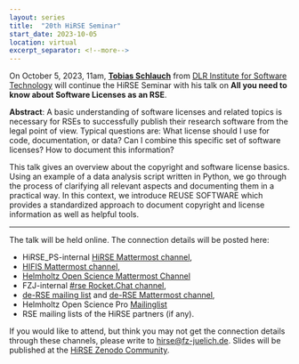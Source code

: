 ```yaml
---
layout: series
title:  "20th HiRSE Seminar"
start_date: 2023-10-05
location: virtual
excerpt_separator: <!--more-->
---
```


On October 5, 2023, 11am, [**Tobias Schlauch**](https://www.dlr.de/sc/desktopdefault.aspx/tabid-1192/1635_read-25578/sortby-lastname/) from [DLR Institute for Software Technology](https://www.dlr.de/sc) will continue the HiRSE Seminar with his talk on **All you need to know about Software Licenses as an RSE**. 
<!--more-->

**Abstract**:
A basic understanding of software licenses and related topics is necessary for RSEs to successfully publish their research software from the legal point of view. Typical questions are: What license should I use for code, documentation, or data? Can I combine this specific set of software licenses? How to document this information?

This talk gives an overview about the copyright and software license basics. Using an example of a data analysis script written in Python, we go through the process of clarifying all relevant aspects and documenting them in a practical way. In this context, we introduce REUSE SOFTWARE which provides a standardized approach to document copyright and license information as well as helpful tools.


***

The talk will be held online. The connection details will be posted here:

* HiRSE_PS-internal [HiRSE Mattermost channel](https://mattermost.hzdr.de/hirse),
* [HIFIS Mattermost channel](https://mattermost.hzdr.de/hifis), 
* [Helmholtz Open Science Mattermost Channel](https://mattermost.hzdr.de/open-science)
* FZJ-internal [#rse Rocket.Chat channel](https://chat.fz-juelich.de/channel/rse),
* [de-RSE mailing list](https://de-rse.org/de/join.html) and [de-RSE Mattermost channel](https://chat.gwdg.de/channel/derse),
* Helmholtz Open Science Pro [Mailinglist](https://os.helmholtz.de/en/newsroom/mailing-list/)
* RSE mailing lists of the HiRSE partners (if any).

If you would like to attend, but think you may not get the connection details through these channels, please write to [hirse@fz-juelich.de](mailto:hirse@fz-juelich.de). Slides will be published at the [HiRSE Zenodo Community](https://zenodo.org/communities/hirse/).
